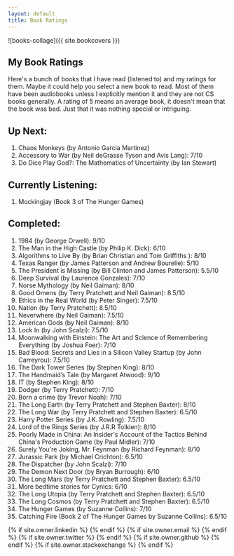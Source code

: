 ```yaml
---
layout: default
title: Book Ratings
---
```

![books-collage]({{ site.bookcovers }})

## My Book Ratings

Here's a bunch of books that I have read (listened to) and my ratings for them. Maybe it could help you select a new book to read. Most of them have been audiobooks unless I explicitly mention it and they are not CS books generally. A rating of 5 means an average book, it doesn't mean that the book was bad. Just that it was nothing special or intriguing.

## Up Next:
1. Chaos Monkeys (by Antonio Garcia Martinez)
2. Accessory to War (by Neil deGrasse Tyson and Avis Lang): 7/10
3. Do Dice Play God?: The Mathematics of Uncertainty (by Ian Stewart)

## Currently Listening:
1. Mockingjay (Book 3 of The Hunger Games)

## Completed:
1. 1984 (by George Orwell): 9/10
2. The Man in the High Castle (by Philip K. Dick): 6/10
3. Algorithms to Live By (by Brian Christian and Tom Griffiths ): 8/10
4. Texas Ranger (by James Patterson and Andrew Bourelle): 5/10
5. The President is Missing (by Bill Clinton and James Patterson): 5.5/10
6. Deep Survival (by Laurence Gonzales): 7/10
7. Norse Mythology (by Neil Gaiman): 8/10
8. Good Omens (by Terry Pratchett and Neil Gaiman): 8.5/10
9. Ethics in the Real World (by Peter Singer): 7.5/10
10. Nation (by Terry Pratchett): 8.5/10
11. Neverwhere (by Neil Gaiman): 7.5/10
12. American Gods (by Neil Gaiman): 8/10
13. Lock In (by John Scalzi): 7.5/10
14. Moonwalking with Einstein: The Art and Science of Remembering Everything (by Joshua Foer): 7/10
15. Bad Blood: Secrets and Lies in a Silicon Valley Startup (by John Carreyrou): 7.5/10
16. The Dark Tower Series (by Stephen King): 8/10
17. The Handmaid’s Tale (by Margaret Atwood): 9/10
18. IT (by Stephen King): 8/10
19. Dodger (by Terry Pratchett): 7/10
20. Born a crime (by Trevor Noah): 7/10
21. The Long Earth (by Terry Pratchett and Stephen Baxter): 8/10
22. The Long War (by Terry Pratchett and Stephen Baxter): 6.5/10
23. Harry Potter Series (by J.K. Rowling): 7.5/10
24. Lord of the Rings Series (by J.R.R Tolkien): 8/10
25. Poorly Made in China: An Insider's Account of the Tactics Behind China's Production Game (by Paul Midler): 7/10
26. Surely You're Joking, Mr. Feynman (by Richard Feynman): 8/10
27. Jurassic Park (by Michael Crichton): 6.5/10
28. The Dispatcher (by John Scalzi): 7/10
29. The Demon Next Door (by Bryan Burrough): 6/10
30. The Long Mars (by Terry Pratchett and Stephen Baxter): 6.5/10
31. More bedtime stories for Cynics: 6/10
32. The Long Utopia (by Terry Pratchett and Stephen Baxter): 6.5/10
33. The Long Cosmos (by Terry Pratchett and Stephen Baxter): 6.5/10
34. The Hunger Games (by Suzanne Collins): 7/10
35. Catching Fire (Book 2 of The Hunger Games by Suzanne Collins): 6.5/10

<div class="pagination">
  {% if site.owner.linkedin %}
    <a href="{{ site.owner.linkedin }}" class="social-media-icons"><i class="fa fa-2x fa-linkedin" aria-hidden="true"></i></a>
  {% endif %}
  {% if site.owner.email %}
    <a href="mailto:{{ site.owner.email }}" class="social-media-icons"><i class="fa fa-2x fa-envelope" aria-hidden="true"></i></a>
  {% endif %}
  {% if site.owner.twitter %}
    <a href="https://twitter.com/{{ site.owner.twitter }}" class="social-media-icons"><i class="fa fa-2x fa-twitter" aria-hidden="true"></i></a>
  {% endif %}
  {% if site.owner.github %}
    <a href="{{ site.owner.github }}" class="social-media-icons"><i class="fa fa-2x fa-github" aria-hidden="true"></i></a>
  {% endif %}
  {% if site.owner.stackexchange %}
    <a href="{{ site.owner.stackexchange }}" class="social-media-icons"><i class="fa fa-2x fa-stack-overflow" aria-hidden="true"></i></a>
  {% endif %}
</div>
